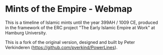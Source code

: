 # Mints of the Empire - Webmap


This is a timeline of Islamic mints until the year 399AH / 1009 CE, produced in the framework of the ERC project "The Early Islamic Empire at Work" at Hamburg University.

This is a fork of the original version, designed and built by Peter Verkinderen (https://github.com/pverkind/PowerLines). 
